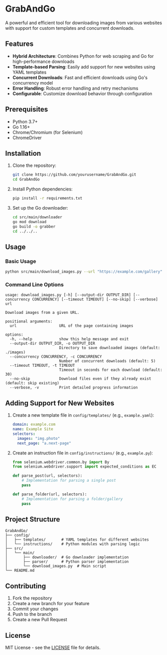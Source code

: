 # GrabAndGo

A powerful and efficient tool for downloading images from various websites with support for custom templates and concurrent downloads.

## Features

- **Hybrid Architecture**: Combines Python for web scraping and Go for high-performance downloads
- **Template-based Parsing**: Easily add support for new websites using YAML templates
- **Concurrent Downloads**: Fast and efficient downloads using Go's concurrency model
- **Error Handling**: Robust error handling and retry mechanisms
- **Configurable**: Customize download behavior through configuration

## Prerequisites

- Python 3.7+
- Go 1.16+
- Chrome/Chromium (for Selenium)
- ChromeDriver

## Installation

1. Clone the repository:
   ```bash
   git clone https://github.com/yourusername/GrabAndGo.git
   cd GrabAndGo
   ```

2. Install Python dependencies:
   ```bash
   pip install -r requirements.txt
   ```

3. Set up the Go downloader:
   ```bash
   cd src/main/downloader
   go mod download
   go build -o grabber
   cd ../../..
   ```

## Usage

### Basic Usage

```bash
python src/main/download_images.py --url "https://example.com/gallery"
```

### Command Line Options

```
usage: download_images.py [-h] [--output-dir OUTPUT_DIR] [--concurrency CONCURRENCY] [--timeout TIMEOUT] [--no-skip] [--verbose] url

Download images from a given URL.

positional arguments:
  url                   URL of the page containing images

options:
  -h, --help            show this help message and exit
  --output-dir OUTPUT_DIR, -o OUTPUT_DIR
                        Directory to save downloaded images (default: ./images)
  --concurrency CONCURRENCY, -c CONCURRENCY
                        Number of concurrent downloads (default: 5)
  --timeout TIMEOUT, -t TIMEOUT
                        Timeout in seconds for each download (default: 30)
  --no-skip             Download files even if they already exist (default: skip existing)
  --verbose, -v         Print detailed progress information
```

## Adding Support for New Websites

1. Create a new template file in `config/templates/` (e.g., `example.yaml`):
   ```yaml
   domain: example.com
   name: Example Site
   selectors:
     images: "img.photo"
     next_page: "a.next-page"
   ```

2. Create an instruction file in `config/instructions/` (e.g., `example.py`):
   ```python
   from selenium.webdriver.common.by import By
   from selenium.webdriver.support import expected_conditions as EC

   def parse_post(url, selectors):
       # Implementation for parsing a single post
       pass

   def parse_folder(url, selectors):
       # Implementation for parsing a folder/gallery
       pass
   ```

## Project Structure

```
GrabAndGo/
├── config/
│   ├── templates/       # YAML templates for different websites
│   └── instructions/    # Python modules with parsing logic
├── src/
│   └── main/
│       ├── downloader/  # Go downloader implementation
│       ├── parser/      # Python parser implementation
│       └── download_images.py  # Main script
└── README.md
```

## Contributing

1. Fork the repository
2. Create a new branch for your feature
3. Commit your changes
4. Push to the branch
5. Create a new Pull Request

## License

MIT License - see the [LICENSE](LICENSE) file for details.
